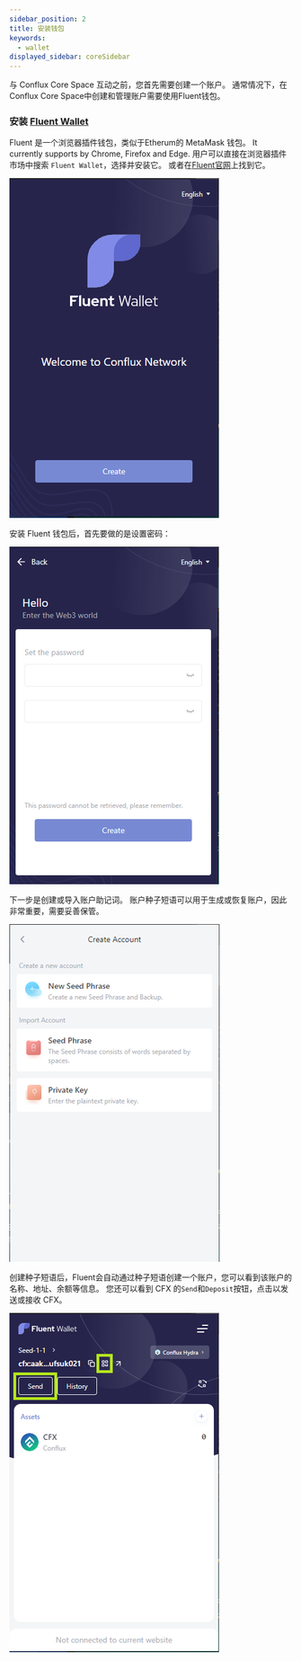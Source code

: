 ```yaml
---
sidebar_position: 2
title: 安装钱包
keywords:
  - wallet
displayed_sidebar: coreSidebar
---
```


与 Conflux Core Space 互动之前，您首先需要创建一个账户。 通常情况下，在Conflux Core Space中创建和管理账户需要使用Fluent钱包。

### 安装 [Fluent Wallet](https://fluentwallet.com/)

Fluent 是一个浏览器插件钱包，类似于Etherum的 MetaMask 钱包。 It currently supports by Chrome, Firefox and Edge. 用户可以直接在浏览器插件市场中搜索 `Fluent Wallet`，选择并安装它。 或者在[Fluent官网](https://fluentwallet.com/)上找到它。

![Fluent](./img/Fluent-Create-1)

安装 Fluent 钱包后，首先要做的是设置密码：

![Fluent](./img/SetPassword-2)

下一步是创建或导入账户助记词。 账户种子短语可以用于生成或恢复账户，因此非常重要，需要妥善保管。

![CreateImportAccount.png](./img/CreateImportAccount-1)

创建种子短语后，Fluent会自动通过种子短语创建一个账户，您可以看到该账户的名称、地址、余额等信息。 您还可以看到 CFX 的`Send`和`Deposit`按钮，点击以发送或接收 CFX。

![NewAccount.png](./img/NewAccount)

